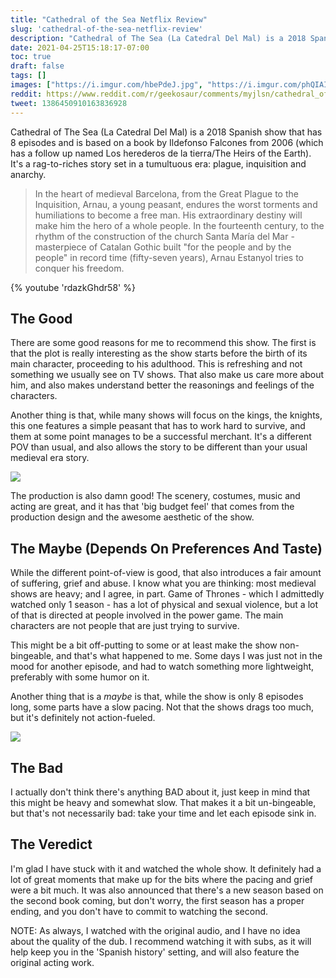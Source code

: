 ```yaml
---
title: "Cathedral of the Sea Netflix Review"
slug: 'cathedral-of-the-sea-netflix-review'
description: "Cathedral of The Sea (La Catedral Del Mal) is a 2018 Spanish show that has 8 episodes and is based on a book by Ildefonso Falcones from 2006. It's a rag-to-riches story set in a tumultuous era: plague, inquisition and anarchy."
date: 2021-04-25T15:18:17-07:00
toc: true
draft: false
tags: []
images: ["https://i.imgur.com/hbePdeJ.jpg", "https://i.imgur.com/phQIAIT.jpg", "https://i.imgur.com/QdYSaai.jpg"]
reddit: https://www.reddit.com/r/geekosaur/comments/myjlsn/cathedral_of_the_sea_netflix_review/
tweet: 1386450910163836928
---
```


Cathedral of The Sea (La Catedral Del Mal) is a 2018 Spanish show that has 8 episodes and is based on a book by Ildefonso Falcones from 2006 (which has a follow up named Los herederos de la tierra/The Heirs of the Earth). It's a rag-to-riches story set in a tumultuous era: plague, inquisition and anarchy. 

> In the heart of medieval Barcelona, from the Great Plague to the Inquisition, Arnau, a young peasant, endures the worst torments and humiliations to become a free man. His extraordinary destiny will make him the hero of a whole people. In the fourteenth century, to the rhythm of the construction of the church Santa María del Mar - masterpiece of Catalan Gothic built "for the people and by the people" in record time (fifty-seven years), Arnau Estanyol tries to conquer his freedom.

{% youtube 'rdazkGhdr58' %}

<!--more-->

## The Good

There are some good reasons for me to recommend this show. The first is that the plot is really interesting as the show starts before the birth of its main character, proceeding to his adulthood. This is refreshing and not something we usually see on TV shows. That also make us care more about him, and also makes understand better the reasonings and feelings of the characters.

Another thing is that, while many shows will focus on the kings, the knights, this one features a simple peasant that has to work hard to survive, and them at some point manages to be a successful merchant. It's a different POV than usual, and also allows the story to be different than your usual medieval era story.

![](https://i.imgur.com/QdYSaai.jpg)

The production is also damn good! The scenery, costumes, music and acting are great, and it has that 'big budget feel' that comes from the production design and the awesome aesthetic of the show.

## The Maybe (Depends On Preferences And Taste)

While the different point-of-view is good, that also introduces a fair amount of suffering, grief and abuse. I know what you are thinking: most medieval shows are heavy; and I agree, in part. Game of Thrones - which I admittedly watched only 1 season - has a lot of physical and sexual violence, but a lot of that is directed at people involved in the power game. The main characters are not people that are just trying to survive.

This might be a bit off-putting to some or at least make the show non-bingeable, and that's what happened to me. Some days I was just not in the mood for another episode, and had to watch something more lightweight, preferably with some humor on it.

Another thing that is a *maybe* is that, while the show is only 8 episodes long, some parts have a slow pacing. Not that the shows drags too much, but it's definitely not action-fueled.

![](https://i.imgur.com/phQIAIT.jpg)

## The Bad

I actually don't think there's anything BAD about it, just keep in mind that this might be heavy and somewhat slow. That makes it a bit un-bingeable, but that's not necessarily bad: take your time and let each episode sink in.

## The Veredict

I'm glad I have stuck with it and watched the whole show. It definitely had a lot of great moments that make up for the bits where the pacing and grief were a bit much. It was also announced that there's a new season based on the second book coming, but don't worry, the first season has a proper ending, and you don't have to commit to watching the second.

NOTE: As always, I watched with the original audio, and I have no idea about the quality of the dub. I recommend watching it with subs, as it will help keep you in the 'Spanish history' setting, and will also feature the original acting work.
